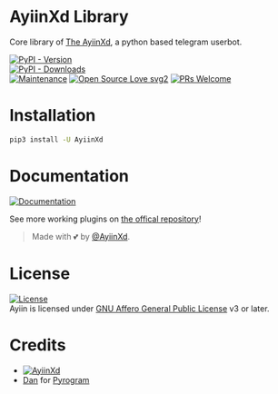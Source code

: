 # AyiinXd Library

Core library of [The AyiinXd](https://AyiinXd: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@github.com/AyiinXd/AyiinXd), a python based telegram userbot.


[![PyPI - Version](https://img.shields.io/pypi/v/AyiinXd?style=round)](https://pypi.org/project/AyiinXd)    
[![PyPI - Downloads](https://img.shields.io/pypi/dm/AyiinXd?label=DOWNLOADS&style=round)](https://pypi.org/project/AyiinXd)    
[![Maintenance](https://img.shields.io/badge/Maintained%3F-yes-green.svg)](https://github.com/AyiinXd/AyiinXd/graphs/commit-activity)
[![Open Source Love svg2](https://badges.frapsoft.com/os/v2/open-source.svg?v=103)](https://github.com/AyiinXd/AyiinXd)
[![PRs Welcome](https://img.shields.io/badge/PRs-welcome-brightgreen.svg?style=flat-square)](https://makeapullrequest.com)

# Installation
```bash
pip3 install -U AyiinXd
```

# Documentation 
[![Documentation](https://img.shields.io/badge/Documentation-AyiinXd-blue)](http://ultroid.tech/)


See more working plugins on [the offical repository](https://github.com/AyiinXd/Ayiin)!

> Made with 💕 by [@AyiinXd](https://t.me/AyiinXd).    


# License
[![License](https://www.gnu.org/graphics/agplv3-155x51.png)](LICENSE)   
Ayiin is licensed under [GNU Affero General Public License](https://www.gnu.org/licenses/agpl-3.0.en.html) v3 or later.

# Credits
* [![AyiinXd](https://img.shields.io/static/v1?label=AyiinXd&message=devs&color=critical)](https://t.me/AyiinXd)
* [Dan](https://github.com/delivrance) for [Pyrogram](https://github.com/pyrogram/pyrogram)
